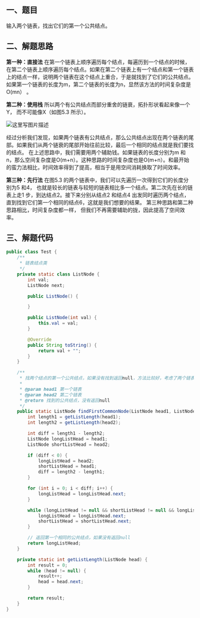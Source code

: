 ## 一、题目

输入两个链表，找出它们的第一个公共结点。

## 二、解题思路

**第一种：直接法** 
在第一个链表上顺序遍历每个结点，每遍历到一个结点的时候，在第二个链表上顺序遍历每个结点。如果在第二个链表上有一个结点和第一个链表上的结点一样，说明两个链表在这个结点上重合，于是就找到了它们的公共结点。如果第一个链表的长度为m，第二个链表的长度为n，显然该方法的时间复杂度是O(mn） 。

**第二种：使用栈** 
所以两个有公共结点而部分重舍的链衰，拓扑形状看起来像一个Y， 而不可能像X（如图5.3 所示）。

![这里写图片描述](http://img.blog.csdn.net/20150705065941519)

经过分析我们发现，如果两个链表有公共结点，那么公共结点出现在两个链表的尾部。如果我们从两个链衰的尾部开始往前比较，最后一个相同的结点就是我们要找的结点。 
在上述思路中，我们需要用两个辅助钱。如果链表的长度分别为m 和n，那么空间复杂度是O(m+n）。这种思路的时间复杂度也是O(m+n）。和最开始的蛮力法相比，时间效率得到了提高，相当于是用空间消耗换取了时间效率。

**第三种：先行法** 
在图5.3 的两个链表中，我们可以先遍历一次得到它们的长度分别为5 和4， 也就是较长的链表与较短的链表相比多一个结点。第二次先在长的链表上走1 步，到达结点2。接下来分别从结点2 和结点4 出发同时遍历两个结点， 直到找到它们第一个相同的结点6，这就是我们想要的结果。 
第三种思路和第二种思路相比，时间复杂度都一样， 但我们不再需要辅助的拢，因此提高了空间效率。

## 三、解题代码

```java
public class Test {
    /**
     * 链表结点类
     */
    private static class ListNode {
        int val;
        ListNode next;

        public ListNode() {

        }

        public ListNode(int val) {
            this.val = val;
        }

        @Override
        public String toString() {
            return val + "";
        }
    }

    /**
     * 找两个结点的第一个公共结点，如果没有找到返回null，方法比较好，考虑了两个链表中有null的情况
     *
     * @param head1 第一个链表
     * @param head2 第二个链表
     * @return 找到的公共结点，没有返回null
     */
    public static ListNode findFirstCommonNode(ListNode head1, ListNode head2) {
        int length1 = getListLength(head1);
        int length2 = getListLength(head2);

        int diff = length1 - length2;
        ListNode longListHead = head1;
        ListNode shortListHead = head2;

        if (diff < 0) {
            longListHead = head2;
            shortListHead = head1;
            diff = length2 - length1;
        }

        for (int i = 0; i < diff; i++) {
            longListHead = longListHead.next;
        }

        while (longListHead != null && shortListHead != null && longListHead != shortListHead) {
            longListHead = longListHead.next;
            shortListHead = shortListHead.next;
        }

        // 返回第一个相同的公共结点，如果没有返回null
        return longListHead;
    }

    private static int getListLength(ListNode head) {
        int result = 0;
        while (head != null) {
            result++;
            head = head.next;
        }

        return result;
    }
}
```

